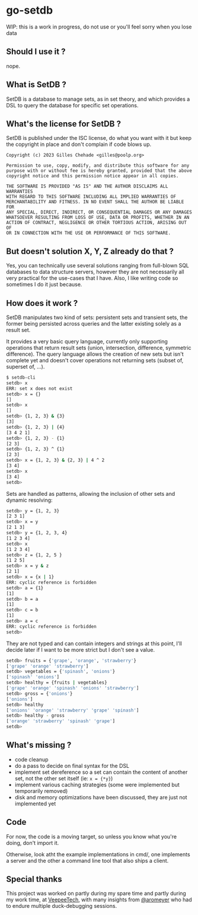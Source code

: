 # go-setdb

WIP: this is a work in progress, do not use or you'll feel sorry when you lose data

## Should I use it ?

nope.


## What is SetDB ?

SetDB is a database to manage sets,
as in set theory,
and which provides a DSL to query the database for specific set operations.


## What's the license for SetDB ?

SetDB is published under the ISC license,
do what you want with it but keep the copyright in place and don't complain if code blows up.

```
Copyright (c) 2023 Gilles Chehade <gilles@poolp.org>

Permission to use, copy, modify, and distribute this software for any
purpose with or without fee is hereby granted, provided that the above
copyright notice and this permission notice appear in all copies.

THE SOFTWARE IS PROVIDED "AS IS" AND THE AUTHOR DISCLAIMS ALL WARRANTIES
WITH REGARD TO THIS SOFTWARE INCLUDING ALL IMPLIED WARRANTIES OF
MERCHANTABILITY AND FITNESS. IN NO EVENT SHALL THE AUTHOR BE LIABLE FOR
ANY SPECIAL, DIRECT, INDIRECT, OR CONSEQUENTIAL DAMAGES OR ANY DAMAGES
WHATSOEVER RESULTING FROM LOSS OF USE, DATA OR PROFITS, WHETHER IN AN
ACTION OF CONTRACT, NEGLIGENCE OR OTHER TORTIOUS ACTION, ARISING OUT OF
OR IN CONNECTION WITH THE USE OR PERFORMANCE OF THIS SOFTWARE.
```

## But doesn't solution X, Y, Z already do that ?

Yes,
you can technically use several solutions ranging from full-blown SQL databases to data structure servers,
however they are not necessarily all very practical for the use-cases that I have.
Also,
I like writing code so sometimes I do it just because.


## How does it work ?

SetDB manipulates two kind of sets:
persistent sets and transient sets,
the former being persisted across queries and the latter existing solely as a result set.

It provides a very basic query language,
currently only supporting operations that return result sets (union, intersection, difference, symmetric difference).
The query language allows the creation of new sets but isn't complete yet and doesn't cover operations not returning sets (subset of, superset of, ...).


```sh
$ setdb-cli
setdb> x
ERR: set x does not exist
setdb> x = {}
[]
setdb> x
[]
setdb> {1, 2, 3} & {3}
[3]
setdb> {1, 2, 3} | {4}
[3 4 2 1]
setdb> {1, 2, 3} - {1}
[2 3]
setdb> {1, 2, 3} ^ {1}
[2 3]
setdb> x = {1, 2, 3} & {2, 3} | 4 ^ 2
[3 4]
setdb> x
[3 4]
setdb>
```

Sets are handled as patterns, allowing the inclusion of other sets and dynamic resolving:
```sh
setdb> y = {1, 2, 3}
[2 3 1]
setdb> x = y
[2 1 3]
setdb> y = {1, 2, 3, 4}
[1 2 3 4]
setdb> x
[1 2 3 4]
setdb> z = {1, 2, 5 }
[1 2 5]
setdb> x = y & z
[2 1]
setdb> x = {x | 1}
ERR: cyclic reference is forbidden
setdb> a = {1}
[1]
setdb> b = a
[1]
setdb> c = b
[1]
setdb> a = c
ERR: cyclic reference is forbidden
setdb>
```

They are not typed and can contain integers and strings at this point,
I'll decide later if I want to be more strict but I don't see a value.
```sh
setdb> fruits = {'grape', 'orange', 'strawberry'}
['grape' 'orange' 'strawberry']
setdb> vegetables = {'spinash', 'onions'}
['spinash' 'onions']
setdb> healthy = {fruits | vegetables}
['grape' 'orange' 'spinash' 'onions' 'strawberry']
setdb> gross = {'onions'}
['onions']
setdb> healthy
['onions' 'orange' 'strawberry' 'grape' 'spinash']
setdb> healthy - gross
['orange' 'strawberry' 'spinash' 'grape']
setdb>
```

## What's missing ?

- code cleanup
- do a pass to decide on final syntax for the DSL
- implement set dereference so a set can contain the content of another set, not the other set itself (ie: `x = {*y}`)
- implement various caching strategies (some were implemented but temporarily removed)
- disk and memory optimizations have been discussed, they are just not implemented yet



## Code

For now, the code is a moving target, so unless you know what you're doing, don't import it.

Otherwise, look atht the example implementations in cmd/,
one implements a server and the other a command line tool that also ships a client.


## Special thanks
This project was worked on partly during my spare time and partly during my work time,
at [VeepeeTech](https://github.com/veepee-oss),
with many insights from [@aromeyer](https://github.com/aromeyer) who had to endure multiple duck-debugging sessions.


